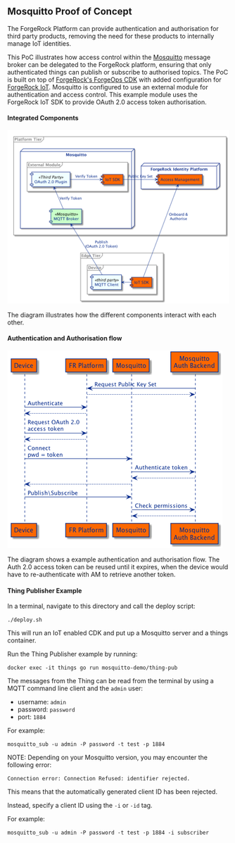 ## Mosquitto Proof of Concept

The ForgeRock Platform can provide authentication and authorisation for third party products, 
removing the need for these products to internally manage IoT identities.

This PoC illustrates how access control within the [Mosquitto](https://mosquitto.org/) message broker can be delegated to the ForgeRock platform,
ensuring that only authenticated things can publish or subscribe to authorised topics.
The PoC is built on top of
[ForgeRock's ForgeOps CDK](https://backstage.forgerock.com/docs/forgeops/7.4/index.html) with added
configuration for [ForgeRock IoT](https://backstage.forgerock.com/docs/iot/7.4).
Mosquitto is configured to use an external module for authentication and access control.
This example module uses the ForgeRock IoT SDK to provide OAuth 2.0 access token authorisation.

#### Integrated Components

![Components](docs/mosquitto-integration.png)

The diagram illustrates how the different components interact with each other.

#### Authentication and Authorisation flow

![AuthX](docs/mosquitto-oauth2-authx.png)

The diagram shows a example authentication and authorisation flow.
The Auth 2.0 access token can be reused until it expires, 
when the device would have to re-authenticate with AM to retrieve another token. 

#### Thing Publisher Example
In a terminal, navigate to this directory and call the deploy script:

```
./deploy.sh
```

This will run an IoT enabled CDK and put up a Mosquitto server and a things container. 

Run the Thing Publisher example by running:

```
docker exec -it things go run mosquitto-demo/thing-pub
```

The messages from the Thing can be read from the terminal by using a MQTT command line client and the `admin` user:

* username: `admin`
* password: `password`
* port: `1884`

For example:
```
mosquitto_sub -u admin -P password -t test -p 1884
```

NOTE: Depending on your Mosquitto version, you may encounter the following error:
```
Connection error: Connection Refused: identifier rejected.
```
This means that the automatically generated client ID has been rejected.

Instead, specify a client ID using the `-i` or `-id` tag.

For example:
```
mosquitto_sub -u admin -P password -t test -p 1884 -i subscriber
```

